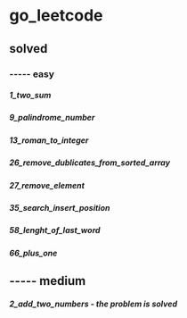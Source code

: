 # go_leetcode


## solved
### ----- easy
##### 1_two_sum 
##### 9_palindrome_number 
##### 13_roman_to_integer 
##### 26_remove_dublicates_from_sorted_array 
##### 27_remove_element
##### 35_search_insert_position 
##### 58_lenght_of_last_word 
##### 66_plus_one
## ----- medium
##### 2_add_two_numbers - the problem is solved
